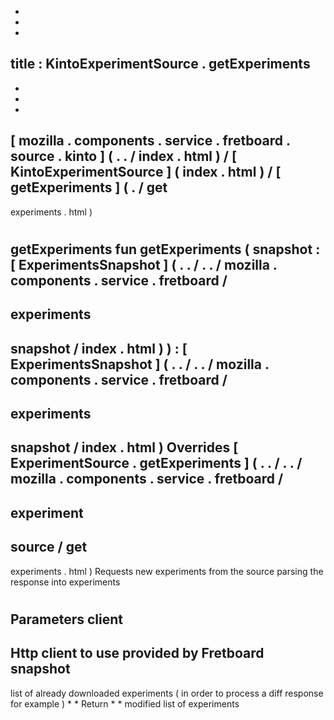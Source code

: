 -
-
-
title
:
KintoExperimentSource
.
getExperiments
-
-
-
-
[
mozilla
.
components
.
service
.
fretboard
.
source
.
kinto
]
(
.
.
/
index
.
html
)
/
[
KintoExperimentSource
]
(
index
.
html
)
/
[
getExperiments
]
(
.
/
get
-
experiments
.
html
)
#
getExperiments
fun
getExperiments
(
snapshot
:
[
ExperimentsSnapshot
]
(
.
.
/
.
.
/
mozilla
.
components
.
service
.
fretboard
/
-
experiments
-
snapshot
/
index
.
html
)
)
:
[
ExperimentsSnapshot
]
(
.
.
/
.
.
/
mozilla
.
components
.
service
.
fretboard
/
-
experiments
-
snapshot
/
index
.
html
)
Overrides
[
ExperimentSource
.
getExperiments
]
(
.
.
/
.
.
/
mozilla
.
components
.
service
.
fretboard
/
-
experiment
-
source
/
get
-
experiments
.
html
)
Requests
new
experiments
from
the
source
parsing
the
response
into
experiments
#
#
#
Parameters
client
-
Http
client
to
use
provided
by
Fretboard
snapshot
-
list
of
already
downloaded
experiments
(
in
order
to
process
a
diff
response
for
example
)
*
*
Return
*
*
modified
list
of
experiments
